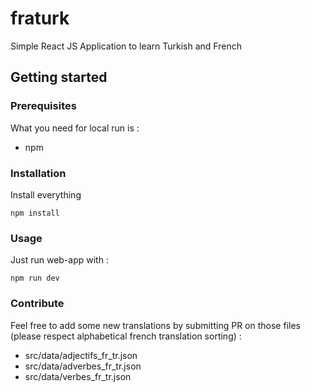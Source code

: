 # fraturk
Simple React JS Application to learn Turkish and French

## Getting started

### Prerequisites
What you need for local run is :
- npm

### Installation
Install everything
```
npm install
```

### Usage
Just run web-app with :
```
npm run dev
```

### Contribute
Feel free to add some new translations by submitting PR on those files (please respect alphabetical french translation sorting) :
- src/data/adjectifs_fr_tr.json
- src/data/adverbes_fr_tr.json
- src/data/verbes_fr_tr.json
